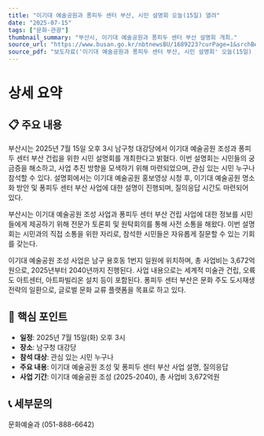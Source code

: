 ```yaml
---
title: "이기대 예술공원과 퐁피두 센터 부산, 시민 설명회 오늘(15일) 열려"
date: "2025-07-15"
tags: ["문화·관광"]
thumbnail_summary: "부산시, 이기대 예술공원과 퐁피두 센터 부산 설명회 개최."
source_url: "https://www.busan.go.kr/nbtnewsBU/1689223?curPage=1&srchBeginDt=&srchEndDt=&srchKey=&srchText="
source_pdf: "보도자료('이기대 예술공원과 퐁피두 센터 부산, 시민 설명회' 오늘(15일) 열려).pdf"
---
```


# 상세 요약

## 📋 주요 내용
부산시는 2025년 7월 15일 오후 3시 남구청 대강당에서 이기대 예술공원 조성과 퐁피두 센터 부산 건립을 위한 시민 설명회를 개최한다고 밝혔다. 이번 설명회는 시민들의 궁금증을 해소하고, 사업 추진 방향을 모색하기 위해 마련되었으며, 관심 있는 시민 누구나 참석할 수 있다. 설명회에서는 이기대 예술공원 홍보영상 시청 후, 이기대 예술공원 명소화 방안 및 퐁피두 센터 부산 사업에 대한 설명이 진행되며, 질의응답 시간도 마련되어 있다.

부산시는 이기대 예술공원 조성 사업과 퐁피두 센터 부산 건립 사업에 대한 정보를 시민들에게 제공하기 위해 전문가 토론회 및 원탁회의를 통해 사전 소통을 해왔다. 이번 설명회는 시민과의 직접 소통을 위한 자리로, 참석한 시민들은 자유롭게 질문할 수 있는 기회를 갖는다.

이기대 예술공원 조성 사업은 남구 용호동 1번지 일원에 위치하며, 총 사업비는 3,672억원으로, 2025년부터 2040년까지 진행된다. 사업 내용으로는 세계적 미술관 건립, 오륙도 아트센터, 아트파빌리온 설치 등이 포함된다. 퐁피두 센터 부산은 문화 주도 도시재생 전략의 일환으로, 글로벌 문화 교류 플랫폼을 목표로 하고 있다.

## 🎯 핵심 포인트
- **일정**: 2025년 7월 15일(화) 오후 3시
- **장소**: 남구청 대강당
- **참석 대상**: 관심 있는 시민 누구나
- **주요 내용**: 이기대 예술공원 조성 및 퐁피두 센터 부산 사업 설명, 질의응답
- **사업 기간**: 이기대 예술공원 조성 (2025-2040), 총 사업비 3,672억원

## 📞 세부문의
문화예술과 (051-888-6642)